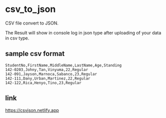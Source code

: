 # csv_to_json
CSV file convert to JSON.

The Result will show in console log in json type
after uploading of your data in csv type.



## sample csv format

```
StudentNo,FirstName,MiddleName,LastName,Age,Standing
142-0203,Johny,Tan,Vinyuma,22,Regular
142-091,Jayson,Marnoca,Sabanco,23,Regular
142-111,Dany,Urban,Martinez,22,Regular
142-122,Rica,Henyo,Tino,23,Regular
```


## link
https://csvjson.netlify.app

